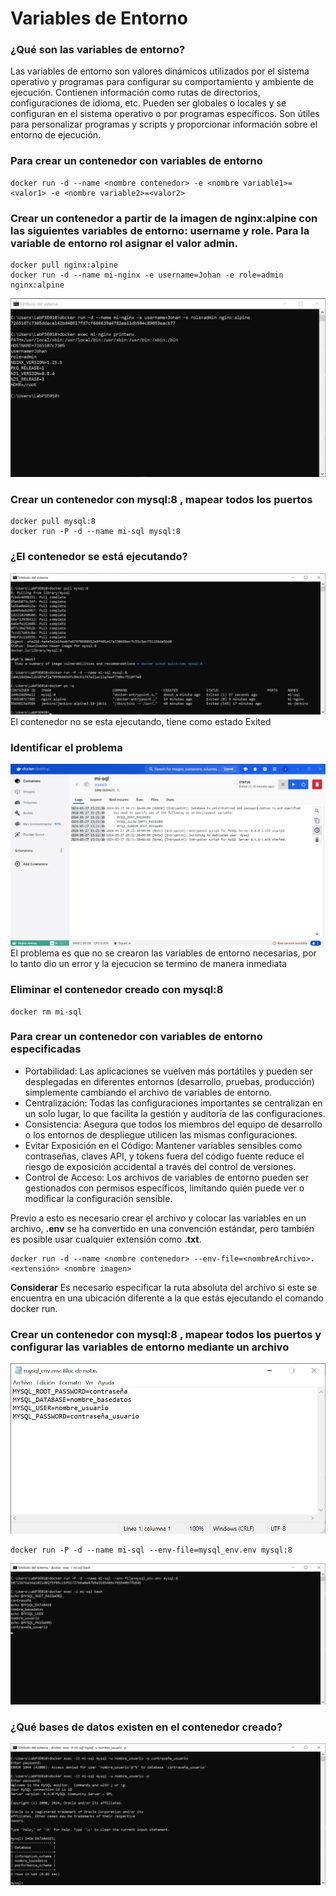 # Variables de Entorno
### ¿Qué son las variables de entorno?
Las variables de entorno son valores dinámicos utilizados por el sistema operativo y programas para configurar su comportamiento y ambiente de ejecución. Contienen información como rutas de directorios, configuraciones de idioma, etc. Pueden ser globales o locales y se configuran en el sistema operativo o por programas específicos. Son útiles para personalizar programas y scripts y proporcionar información sobre el entorno de ejecución.

### Para crear un contenedor con variables de entorno

```
docker run -d --name <nombre contenedor> -e <nombre variable1>=<valor1> -e <nombre variable2>=<valor2>
```

### Crear un contenedor a partir de la imagen de nginx:alpine con las siguientes variables de entorno: username y role. Para la variable de entorno rol asignar el valor admin.

```
docker pull nginx:alpine
docker run -d --name mi-nginx -e username=Johan -e role=admin nginx:alpine
```
![Imagen](imagenes/mi-nginxVarEntorno.png)

### Crear un contenedor con mysql:8 , mapear todos los puertos
```
docker pull mysql:8
docker run -P -d --name mi-sql mysql:8
```

### ¿El contenedor se está ejecutando?
![Imagen](imagenes/mi-sqlStatus.png)
El contenedor no se esta ejecutando, tiene como estado Exited

### Identificar el problema
![Imagen](imagenes/mi-sqlError.png)
El problema es que no se crearon las variables de entorno necesarias, por lo tanto dio un error y la ejecucion se termino de manera inmediata

### Eliminar el contenedor creado con mysql:8 

```
docker rm mi-sql
```

### Para crear un contenedor con variables de entorno especificadas
- Portabilidad: Las aplicaciones se vuelven más portátiles y pueden ser desplegadas en diferentes entornos (desarrollo, pruebas, producción) simplemente cambiando el archivo de variables de entorno.
- Centralización: Todas las configuraciones importantes se centralizan en un solo lugar, lo que facilita la gestión y auditoría de las configuraciones.
- Consistencia: Asegura que todos los miembros del equipo de desarrollo o los entornos de despliegue utilicen las mismas configuraciones.
- Evitar Exposición en el Código: Mantener variables sensibles como contraseñas, claves API, y tokens fuera del código fuente reduce el riesgo de exposición accidental a través del control de versiones.
- Control de Acceso: Los archivos de variables de entorno pueden ser gestionados con permisos específicos, limitando quién puede ver o modificar la configuración sensible.

Previo a esto es necesario crear el archivo y colocar las variables en un archivo, **.env** se ha convertido en una convención estándar, pero también es posible usar cualquier extensión como **.txt**.
```
docker run -d --name <nombre contenedor> --env-file=<nombreArchivo>.<extensión> <nombre imagen>
```
**Considerar**
Es necesario especificar la ruta absoluta del archivo si este se encuentra en una ubicación diferente a la que estás ejecutando el comando docker run.

### Crear un contenedor con mysql:8 , mapear todos los puertos y configurar las variables de entorno mediante un archivo

![Imagen](imagenes/mi-sqlVarEntorno.png)

```
docker run -P -d --name mi-sql --env-file=mysql_env.env mysql:8
```

![Imagen](imagenes/mi-sqlVarEntornoComprobacion.png)

### ¿Qué bases de datos existen en el contenedor creado?
![Imagen](imagenes/mi-sqlDATABASES.png)
